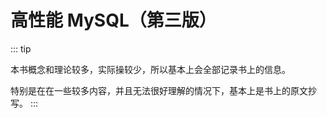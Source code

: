 # 高性能 MySQL（第三版）

::: tip

本书概念和理论较多，实际操较少，所以基本上会全部记录书上的信息。

特别是在在一些较多内容，并且无法很好理解的情况下，基本上是书上的原文抄写。
:::